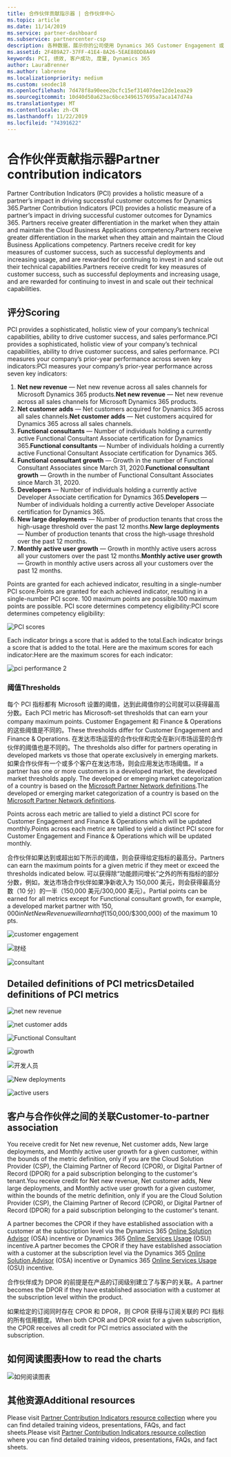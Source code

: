 ```yaml
---
title: 合作伙伴贡献指示器 | 合作伙伴中心
ms.topic: article
ms.date: 11/14/2019
ms.service: partner-dashboard
ms.subservice: partnercenter-csp
description: 各种数据，展示你的公司使用 Dynamics 365 Customer Engagement 或 Dynamics 365 Finance and Operations 后的情况
ms.assetid: 2F4B9A27-37FF-41E4-8A26-5EAE88DD8A49
keywords: PCI, 绩效, 客户成功, 度量, Dynamics 365
author: LauraBrenner
ms.author: labrenne
ms.localizationpriority: medium
ms.custom: seodec18
ms.openlocfilehash: 7d478f8a90eee2bcfc15ef31407dee12de1eaa29
ms.sourcegitcommit: 10d40d50a623ac6bce3496157695a7aca147d74a
ms.translationtype: MT
ms.contentlocale: zh-CN
ms.lasthandoff: 11/22/2019
ms.locfileid: "74391622"
---
```

# <a name="partner-contribution-indicators"></a><span data-ttu-id="18382-104">合作伙伴贡献指示器</span><span class="sxs-lookup"><span data-stu-id="18382-104">Partner contribution indicators</span></span>

<span data-ttu-id="18382-105">Partner Contribution Indicators (PCI) provides a holistic measure of a partner’s impact in driving successful customer outcomes for Dynamics 365.</span><span class="sxs-lookup"><span data-stu-id="18382-105">Partner Contribution Indicators (PCI) provides a holistic measure of a partner’s impact in driving successful customer outcomes for Dynamics 365.</span></span> <span data-ttu-id="18382-106">Partners receive greater differentiation in the market when they attain and maintain the Cloud Business Applications competency.</span><span class="sxs-lookup"><span data-stu-id="18382-106">Partners receive greater differentiation in the market when they attain and maintain the Cloud Business Applications competency.</span></span>  <span data-ttu-id="18382-107">Partners receive credit for key measures of customer success, such as successful deployments and increasing usage, and are rewarded for continuing to invest in and scale out their technical capabilities.</span><span class="sxs-lookup"><span data-stu-id="18382-107">Partners receive credit for key measures of customer success, such as successful deployments and increasing usage, and are rewarded for continuing to invest in and scale out their technical capabilities.</span></span> 

## <a name="scoring"></a><span data-ttu-id="18382-108">评分</span><span class="sxs-lookup"><span data-stu-id="18382-108">Scoring</span></span>

<span data-ttu-id="18382-109">PCI provides a sophisticated, holistic view of your company’s technical capabilities, ability to drive customer success, and sales performance.</span><span class="sxs-lookup"><span data-stu-id="18382-109">PCI provides a sophisticated, holistic view of your company’s technical capabilities, ability to drive customer success, and sales performance.</span></span> <span data-ttu-id="18382-110">PCI measures your company’s prior-year performance across seven key indicators:</span><span class="sxs-lookup"><span data-stu-id="18382-110">PCI measures your company’s prior-year performance across seven key indicators:</span></span>

1. <span data-ttu-id="18382-111">**Net new revenue** — Net new revenue across all sales channels for Microsoft Dynamics 365 products.</span><span class="sxs-lookup"><span data-stu-id="18382-111">**Net new revenue** — Net new revenue across all sales channels for Microsoft Dynamics 365 products.</span></span>
2. <span data-ttu-id="18382-112">**Net customer adds** — Net customers acquired for Dynamics 365 across all sales channels.</span><span class="sxs-lookup"><span data-stu-id="18382-112">**Net customer adds** — Net customers acquired for Dynamics 365 across all sales channels.</span></span>
3. <span data-ttu-id="18382-113">**Functional consultants** — Number of individuals holding a currently active Functional Consultant Associate certification for Dynamics 365.</span><span class="sxs-lookup"><span data-stu-id="18382-113">**Functional consultants** — Number of individuals holding a currently active Functional Consultant Associate certification for Dynamics 365.</span></span>
4. <span data-ttu-id="18382-114">**Functional consultant growth** — Growth in the number of Functional Consultant Associates since March 31, 2020.</span><span class="sxs-lookup"><span data-stu-id="18382-114">**Functional consultant growth** — Growth in the number of Functional Consultant Associates since March 31, 2020.</span></span>
5. <span data-ttu-id="18382-115">**Developers** — Number of individuals holding a currently active Developer Associate certification for Dynamics 365.</span><span class="sxs-lookup"><span data-stu-id="18382-115">**Developers** — Number of individuals holding a currently active Developer Associate certification for Dynamics 365.</span></span>
6. <span data-ttu-id="18382-116">**New large deployments** — Number of production tenants that cross the high-usage threshold over the past 12 months.</span><span class="sxs-lookup"><span data-stu-id="18382-116">**New large deployments** — Number of production tenants that cross the high-usage threshold over the past 12 months.</span></span>
7. <span data-ttu-id="18382-117">**Monthly active user growth** — Growth in monthly active users across all your customers over the past 12 months.</span><span class="sxs-lookup"><span data-stu-id="18382-117">**Monthly active user growth** — Growth in monthly active users across all your customers over the past 12 months.</span></span>

<span data-ttu-id="18382-118">Points are granted for each achieved indicator, resulting in a single-number PCI score.</span><span class="sxs-lookup"><span data-stu-id="18382-118">Points are granted for each achieved indicator, resulting in a single-number PCI score.</span></span> <span data-ttu-id="18382-119">100 maximum points are possible.</span><span class="sxs-lookup"><span data-stu-id="18382-119">100 maximum points are possible.</span></span> <span data-ttu-id="18382-120">PCI score determines competency eligibility:</span><span class="sxs-lookup"><span data-stu-id="18382-120">PCI score determines competency eligibility:</span></span>

![PCI scores](images/pcinew1.png)

<span data-ttu-id="18382-122">Each indicator brings a score that is added to the total.</span><span class="sxs-lookup"><span data-stu-id="18382-122">Each indicator brings a score that is added to the total.</span></span> <span data-ttu-id="18382-123">Here are the maximum scores for each indicator:</span><span class="sxs-lookup"><span data-stu-id="18382-123">Here are the maximum scores for each indicator:</span></span>


![pci performance 2](images/pci1.png)

### <a name="thresholds"></a><span data-ttu-id="18382-125">阈值</span><span class="sxs-lookup"><span data-stu-id="18382-125">Thresholds</span></span>

<span data-ttu-id="18382-126">每个 PCI 指标都有 Microsoft 设置的阈值，达到此阈值你的公司就可以获得最高分数。</span><span class="sxs-lookup"><span data-stu-id="18382-126">Each PCI metric has Microsoft-set thresholds that can earn your company maximum points.</span></span> <span data-ttu-id="18382-127">Customer Engagement 和 Finance & Operations 的这些阈值是不同的。</span><span class="sxs-lookup"><span data-stu-id="18382-127">These thresholds differ for Customer Engagement and Finance & Operations.</span></span> <span data-ttu-id="18382-128">在发达市场运营的合作伙伴和完全在新兴市场运营的合作伙伴的阈值也是不同的。</span><span class="sxs-lookup"><span data-stu-id="18382-128">The thresholds also differ for partners operating in developed markets vs those that operate exclusively in emerging markets.</span></span> <span data-ttu-id="18382-129">如果合作伙伴有一个或多个客户在发达市场，则会应用发达市场阈值。</span><span class="sxs-lookup"><span data-stu-id="18382-129">If a partner has one or more customers in a developed market, the developed market thresholds apply.</span></span> <span data-ttu-id="18382-130">The developed or emerging market categorization of a country is based on the [Microsoft Partner Network definitions](https://assets.microsoft.com/MPN-developed-and-emerging-countries-list.pdf).</span><span class="sxs-lookup"><span data-stu-id="18382-130">The developed or emerging market categorization of a country is based on the [Microsoft Partner Network definitions](https://assets.microsoft.com/MPN-developed-and-emerging-countries-list.pdf).</span></span>

<span data-ttu-id="18382-131">Points across each metric are tallied to yield a distinct PCI score for Customer Engagement and Finance & Operations which will be updated monthly.</span><span class="sxs-lookup"><span data-stu-id="18382-131">Points across each metric are tallied to yield a distinct PCI score for Customer Engagement and Finance & Operations which will be updated monthly.</span></span>

<span data-ttu-id="18382-132">合作伙伴如果达到或超出如下所示的阈值，则会获得给定指标的最高分。</span><span class="sxs-lookup"><span data-stu-id="18382-132">Partners can earn the maximum points for a given metric if they meet or exceed the thresholds indicated below.</span></span> <span data-ttu-id="18382-133">可以获得除“功能顾问增长”之外的所有指标的部分分数，例如，发达市场合作伙伴如果净新收入为 150,000 美元，则会获得最高分数（10 分）的一半（150,000 美元/300,000 美元）。</span><span class="sxs-lookup"><span data-stu-id="18382-133">Partial points can be earned for all metrics except for Functional consultant growth, for example, a developed market partner with $150,000 in Net New Revenue will earn half ($150,000/$300,000) of the maximum 10 pts.</span></span>

![customer engagement](images/pci/table_1.png)

![财经](images/pci/TABLE_2.png)

![consultant](images/pci/table_3.png)

## <a name="detailed-definitions-of-pci-metrics"></a><span data-ttu-id="18382-137">Detailed definitions of PCI metrics</span><span class="sxs-lookup"><span data-stu-id="18382-137">Detailed definitions of PCI metrics</span></span>

![net new revenue](images/net_new1.png)

![net customer adds](images/netcustomer.png)

![Functional Consultant](images/pci/functional_consultants.png)

![growth](images/pci/functional_consultant_growth.png)

![开发人员](images/pci/developers.png)

![New deployments](images/pci/new_large_deployments.png)

![active users](images/pci/monthly_active_user_growth.png)


## <a name="customer-to-partner-association"></a><span data-ttu-id="18382-145">客户与合作伙伴之间的关联</span><span class="sxs-lookup"><span data-stu-id="18382-145">Customer-to-partner association</span></span>

<span data-ttu-id="18382-146">You receive credit for Net new revenue, Net customer adds, New large deployments, and Monthly active user growth for a given customer, within the bounds of the metric definition, only if you are the Cloud Solution Provider (CSP), the Claiming Partner of Record (CPOR), or Digital Partner of Record (DPOR) for a paid subscription belonging to the customer's tenant.</span><span class="sxs-lookup"><span data-stu-id="18382-146">You receive credit for Net new revenue, Net customer adds, New large deployments, and Monthly active user growth for a given customer, within the bounds of the metric definition, only if you are the Cloud Solution Provider (CSP), the Claiming Partner of Record (CPOR), or Digital Partner of Record (DPOR) for a paid subscription belonging to the customer's tenant.</span></span>

<span data-ttu-id="18382-147">A partner becomes the CPOR if they have established association with a customer at the subscription level via the Dynamics 365 [Online Solution Advisor](https://support.microsoft.com/en-us/help/4501560/online-services-advisor-osa-sell-incentives-faq) (OSA) incentive or Dynamics 365 [Online Services Usage](https://support.microsoft.com/en-us/help/3082044/become-eligible-for-the-online-services-usage-incentive-program) (OSU) incentive.</span><span class="sxs-lookup"><span data-stu-id="18382-147">A partner becomes the CPOR if they have established association with a customer at the subscription level via the Dynamics 365 [Online Solution Advisor](https://support.microsoft.com/en-us/help/4501560/online-services-advisor-osa-sell-incentives-faq) (OSA) incentive or Dynamics 365 [Online Services Usage](https://support.microsoft.com/en-us/help/3082044/become-eligible-for-the-online-services-usage-incentive-program) (OSU) incentive.</span></span>

<span data-ttu-id="18382-148">合作伙伴成为 DPOR 的前提是在产品的订阅级别建立了与客户的关联。</span><span class="sxs-lookup"><span data-stu-id="18382-148">A partner becomes the DPOR if they have established association with a customer at the subscription level within the product.</span></span>

<span data-ttu-id="18382-149">如果给定的订阅同时存在 CPOR 和 DPOR，则 CPOR 获得与订阅关联的 PCI 指标的所有信用额度。</span><span class="sxs-lookup"><span data-stu-id="18382-149">When both CPOR and DPOR exist for a given subscription, the CPOR receives all credit for PCI metrics associated with the subscription.</span></span>

## <a name="how-to-read-the-charts"></a><span data-ttu-id="18382-150">如何阅读图表</span><span class="sxs-lookup"><span data-stu-id="18382-150">How to read the charts</span></span>

![如何阅读图表](images/pci2.png)

## <a name="additional-resources"></a><span data-ttu-id="18382-152">其他资源</span><span class="sxs-lookup"><span data-stu-id="18382-152">Additional resources</span></span>

<span data-ttu-id="18382-153">Please visit [Partner Contribution Indicators resource collection](https://partner.microsoft.com/asset/collection/pci-learn#/) where you can find detailed training videos, presentations, FAQs, and fact sheets.</span><span class="sxs-lookup"><span data-stu-id="18382-153">Please visit [Partner Contribution Indicators resource collection](https://partner.microsoft.com/asset/collection/pci-learn#/) where you can find detailed training videos, presentations, FAQs, and fact sheets.</span></span> 




